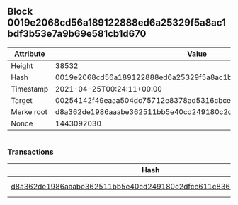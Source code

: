## Block 0019e2068cd56a189122888ed6a25329f5a8ac1bdf3b53e7a9b69e581cb1d670

Attribute | Value
--- | ---
Height | 38532
Hash | 0019e2068cd56a189122888ed6a25329f5a8ac1bdf3b53e7a9b69e581cb1d670
Timestamp | 2021-04-25T00:24:11+00:00
Target | 00254142f49eaaa504dc75712e8378ad5316cbcead634704b3734b6271167cc4
Merke root | d8a362de1986aaabe362511bb5e40cd249180c2dfcc611c83678e745adf29a75
Nonce | 1443092030

```

```

### Transactions

Hash | Amount
--- | ---
[d8a362de1986aaabe362511bb5e40cd249180c2dfcc611c83678e745adf29a75](d8a362de1986aaabe362511bb5e40cd249180c2dfcc611c83678e745adf29a75.md) | 10.00000000 SKEPTI 
